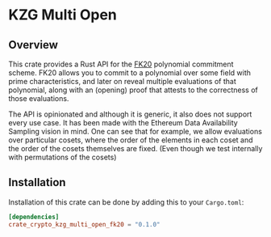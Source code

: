 # KZG Multi Open

## Overview

This crate provides a Rust API for the [FK20](https://github.com/khovratovich/Kate/blob/master/Kate_amortized.pdf) polynomial commitment scheme. FK20 allows you to commit to a polynomial over some field with prime characteristics, and later on reveal multiple evaluations of that polynomial, along with an (opening) proof that attests to the correctness of those evaluations.  

The API is opinionated and although it is generic, it also does not support every use case. It has been made with the Ethereum Data Availability Sampling vision in mind. One can see that for example, we allow evaluations over particular cosets, where the order of the elements in each coset and the order of the cosets themselves are fixed. (Even though we test internally with permutations of the cosets)

## Installation

Installation of this crate can be done by adding this to your `Cargo.toml`:

```toml
[dependencies]
crate_crypto_kzg_multi_open_fk20 = "0.1.0"
```
